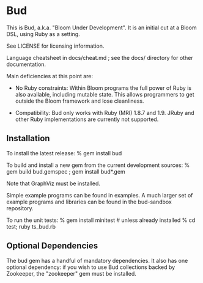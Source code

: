 # Bud

This is Bud, a.k.a. "Bloom Under Development".  It is an initial cut at a Bloom
DSL, using Ruby as a setting.

See LICENSE for licensing information.

Language cheatsheet in docs/cheat.md ; see the docs/ directory for other
documentation.

Main deficiencies at this point are:

- No Ruby constraints: Within Bloom programs the full power of Ruby is also
  available, including mutable state.  This allows programmers to get outside
  the Bloom framework and lose cleanliness.

- Compatibility: Bud only works with Ruby (MRI) 1.8.7 and 1.9. JRuby and other
  Ruby implementations are currently not supported.

## Installation

To install the latest release:
    % gem install bud

To build and install a new gem from the current development sources:
    % gem build bud.gemspec ; gem install bud*.gem

Note that GraphViz must be installed.

Simple example programs can be found in examples. A much larger set of example
programs and libraries can be found in the bud-sandbox repository.

To run the unit tests:
    % gem install minitest      # unless already installed
    % cd test; ruby ts_bud.rb

## Optional Dependencies

The bud gem has a handful of mandatory dependencies. It also has one optional
dependency: if you wish to use Bud collections backed by Zookeeper, the
"zookeeper" gem must be installed.
